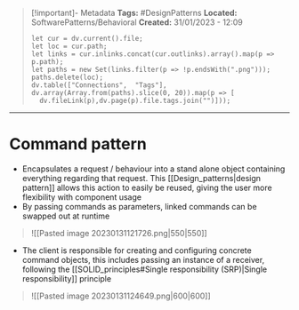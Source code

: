 > [!important]- Metadata
> **Tags:** #DesignPatterns 
> **Located:** SoftwarePatterns/Behavioral
> **Created:** 31/01/2023 - 12:09
> ```dataviewjs
>let cur = dv.current().file;
>let loc = cur.path;
>let links = cur.inlinks.concat(cur.outlinks).array().map(p => p.path);
>let paths = new Set(links.filter(p => !p.endsWith(".png")));
>paths.delete(loc);
>dv.table(["Connections",  "Tags"], dv.array(Array.from(paths).slice(0, 20)).map(p => [
>   dv.fileLink(p),dv.page(p).file.tags.join("")]));
> ```

___
# Command pattern
- Encapsulates a request / behaviour into a stand alone object containing everything regarding that request. This [[Design_patterns|design pattern]] allows this action to easily be reused, giving the user more flexibility with component usage
- By passing commands as parameters, linked commands can be swapped out at runtime

> ![[Pasted image 20230131121726.png|550|550]]

- The client is responsible for creating and configuring concrete command objects, this includes passing an instance of a receiver, following the [[SOLID_principles#Single responsibility (SRP)|Single responsibility]] principle

> ![[Pasted image 20230131124649.png|600|600]]
